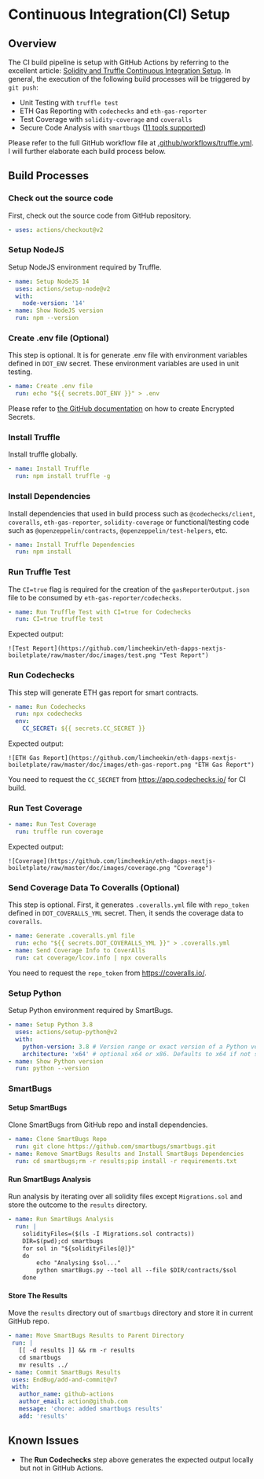 # Continuous Integration(CI) Setup

## Overview
The CI build pipeline is setup with GitHub Actions by referring to the excellent article: [Solidity and Truffle Continuous Integration Setup](https://ethereum.org/en/developers/tutorials/solidity-and-truffle-continuous-integration-setup/). In general, the execution of the following build processes will be triggered by `git push`:

 - Unit Testing with `truffle test`
 - ETH Gas Reporting with `codechecks` and `eth-gas-reporter`
 - Test Coverage with `solidity-coverage` and `coveralls`
 - Secure Code Analysis with `smartbugs` ([11 tools supported](https://github.com/smartbugs/smartbugs#supported-tools))

 Please refer to the full GitHub workflow file at [.github/workflows/truffle.yml](../.github/workflows/truffle.yml). I will further elaborate each build process below.



## Build Processes

### Check out the source code
First, check out the source code from GitHub repository.
```yaml
- uses: actions/checkout@v2
```    

### Setup NodeJS
Setup NodeJS environment required by Truffle.
```yaml
- name: Setup NodeJS 14
  uses: actions/setup-node@v2
  with:
    node-version: '14'
- name: Show NodeJS version    
  run: npm --version
```

### Create .env file (Optional)
This step is optional. It is for generate .env file with environment variables defined in `DOT_ENV` secret. These environment variables are used in unit testing.
```yaml    
- name: Create .env file
  run: echo "${{ secrets.DOT_ENV }}" > .env
```
Please refer to [the GitHub documentation](https://docs.github.com/en/actions/reference/encrypted-secrets) on how to create Encrypted Secrets.

### Install Truffle
Install truffle globally.
```yaml
- name: Install Truffle
  run: npm install truffle -g
```

### Install Dependencies
Install dependencies that used in build process such as `@codechecks/client`, `coveralls`, `eth-gas-reporter`, `solidity-coverage` or functional/testing code such as `@openzeppelin/contracts`, `@openzeppelin/test-helpers`, etc.
```yaml
- name: Install Truffle Dependencies
  run: npm install      
```

### Run Truffle Test
The `CI=true` flag is required for the creation of the `gasReporterOutput.json` file to be consumed by `eth-gas-reporter/codechecks`.
```yaml
- name: Run Truffle Test with CI=true for Codechecks  
  run: CI=true truffle test
```
Expected output:

    ![Test Report](https://github.com/limcheekin/eth-dapps-nextjs-boiletplate/raw/master/doc/images/test.png "Test Report")

### Run Codechecks
This step will generate ETH gas report for smart contracts.
```yaml
- name: Run Codechecks
  run: npx codechecks
  env:
    CC_SECRET: ${{ secrets.CC_SECRET }}  
```
Expected output:

    ![ETH Gas Report](https://github.com/limcheekin/eth-dapps-nextjs-boiletplate/raw/master/doc/images/eth-gas-report.png "ETH Gas Report")

You need to request the `CC_SECRET` from https://app.codechecks.io/ for CI build.

### Run Test Coverage
```yaml
- name: Run Test Coverage
  run: truffle run coverage
```
Expected output:

    ![Coverage](https://github.com/limcheekin/eth-dapps-nextjs-boiletplate/raw/master/doc/images/coverage.png "Coverage")

### Send Coverage Data To Coveralls (Optional)
This step is optional. First, it generates `.coveralls.yml` file with `repo_token` defined in `DOT_COVERALLS_YML` secret. Then, it sends the coverage data to `coveralls`.
```yaml    
- name: Generate .coveralls.yml file
  run: echo "${{ secrets.DOT_COVERALLS_YML }}" > .coveralls.yml
- name: Send Coverage Info to CoverAlls
  run: cat coverage/lcov.info | npx coveralls
```

You need to request the `repo_token` from https://coveralls.io/.

### Setup Python
Setup Python environment required by SmartBugs.
```yaml
- name: Setup Python 3.8  
  uses: actions/setup-python@v2
  with:
    python-version: 3.8 # Version range or exact version of a Python version to use, using SemVer's version range syntax
    architecture: 'x64' # optional x64 or x86. Defaults to x64 if not specified
- name: Show Python version
  run: python --version
```

### SmartBugs
#### Setup SmartBugs
Clone SmartBugs from GitHub repo and install dependencies.
```yaml
- name: Clone SmartBugs Repo
  run: git clone https://github.com/smartbugs/smartbugs.git
- name: Remove SmartBugs Results and Install SmartBugs Dependencies
  run: cd smartbugs;rm -r results;pip install -r requirements.txt
``` 

#### Run SmartBugs Analysis
Run analysis by iterating over all solidity files except `Migrations.sol` and store the outcome to the `results` directory.
```yaml
- name: Run SmartBugs Analysis
  run: |
    solidityFiles=($(ls -I Migrations.sol contracts))
    DIR=$(pwd);cd smartbugs
    for sol in "${solidityFiles[@]}"
    do
        echo "Analysing $sol..."
        python smartBugs.py --tool all --file $DIR/contracts/$sol
    done
 ```

 #### Store The Results
 Move the `results` directory out of `smartbugs` directory and store it in current GitHub repo.
 ```yaml         
- name: Move SmartBugs Results to Parent Directory
  run: |
    [[ -d results ]] && rm -r results
    cd smartbugs
    mv results ../
- name: Commit SmartBugs Results
  uses: EndBug/add-and-commit@v7
  with:
    author_name: github-actions
    author_email: action@github.com
    message: 'chore: added smartbugs results'
    add: 'results'
```

## Known Issues
- The __Run Codechecks__ step above generates the expected output locally but not in GitHub Actions.